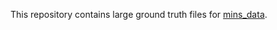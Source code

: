 This repository contains large ground truth files for [mins_data](https://github.com/rpng/MINS/tree/master/mins_data).
